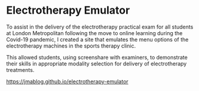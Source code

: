 # Electrotherapy Emulator

To assist in the delivery of the electrotherapy practical exam for all students at London Metropolitan following the move to online learning during the Covid-19 pandemic, I created a site that emulates the menu options of the electrotherapy machines in the sports therapy clinic.

This allowed students, using screenshare with examiners, to demonstrate their skills in appropriate modality selection for delivery of electrotherapy treatments.

https://jmablog.github.io/electrotherapy-emulator
